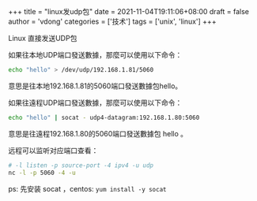 +++
title = "linux发udp包"
date = 2021-11-04T19:11:06+08:00
draft = false
author = 'vdong'
categories = ['技术']
tags = ['unix', 'linux']
+++

Linux 直接发送UDP包

如果往本地UDP端口發送數據，那麼可以使用以下命令：

```bash
echo "hello" > /dev/udp/192.168.1.81/5060
```

意思是往本地192.168.1.81的5060端口發送數據包hello。

如果往遠程UDP端口發送數據，那麼可以使用以下命令：

```bash
echo "hello" | socat - udp4-datagram:192.168.1.80:5060
```

意思是往遠程192.168.1.80的5060端口發送數據包 hello 。

远程可以监听对应端口查看：

```bash
# -l listen -p source-port -4 ipv4 -u udp
nc -l -p 5060 -4 -u
```

ps: 先安装 socat ，centos: `yum install -y socat`​
